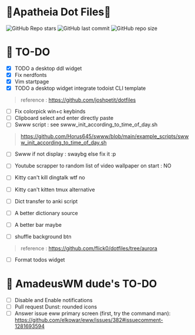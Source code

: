 # 🌸**Apatheia Dot Files**🌸

![GitHub Repo stars](https://img.shields.io/github/stars/AmadeusWM/dotfiles-hyprland?style=for-the-badge&color=E08BCA) ![GitHub last commit](https://img.shields.io/github/last-commit/AmadeusWM/dotfiles-hyprland?style=for-the-badge&color=E08BCA) ![GitHub repo size](https://img.shields.io/github/repo-size/AmadeusWM/dotfiles-hyprland?style=for-the-badge&color=E08BCA)


# 🔨 TO-DO
- [x] TODO a desktop ddl widget 
- [x] Fix nerdfonts
- [x] Vim startpage
- [x] TODO a desktop widget integrate todoist CLI template
>   reference : https://github.com/joshpetit/dotfiles
- [ ] Fix colorpick win+c keybinds
- [ ] Clipboard select and enter directly paste
- [ ] Swww script : see swww_init_according_to_time_of_day.sh
> https://github.com/Horus645/swww/blob/main/example_scripts/swww_init_according_to_time_of_day.sh
- [ ] Swww if not display : swaybg else fix it :p
- [ ] Youtube scrapper to random list of video wallpaper on start : NO
- [ ] Kitty can't kill dingtalk wtf no
- [ ] Kitty can't kitten tmux alternative
- [ ] Dict transfer to anki script
- [ ] A better dictionary source
- [ ] A better bar maybe 


- [ ] shuffle background btn
>   reference : https://github.com/flick0/dotfiles/tree/aurora
- [ ] Format todos widget

# 🔨 AmadeusWM dude's TO-DO
- [ ] Disable and Enable notifications
- [ ] Pull request Dunst: rounded icons
- [ ] Answer issue eww primary screen (first, try the command man): https://github.com/elkowar/eww/issues/382#issuecomment-1281693594
